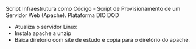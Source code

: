 Script Infraestrutura como Código - Script de Provisionamento de um Servidor Web (Apache). Plataforma DIO
DOD 
 - Atualiza o servidor Linux
 - Instala apache a unzip
 - Baixa diretório com site de estudo e copia para o diretório do apache.
